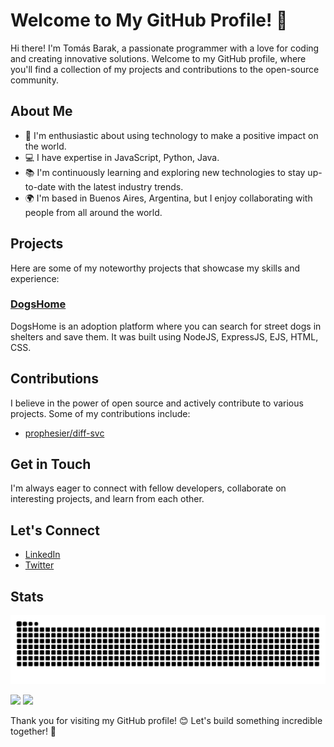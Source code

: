 # Welcome to My GitHub Profile! 🌟

Hi there! I'm Tomás Barak, a passionate programmer with a love for coding and creating innovative solutions. Welcome to my GitHub profile, where you'll find a collection of my projects and contributions to the open-source community. 

## About Me

- 🚀 I'm enthusiastic about using technology to make a positive impact on the world.
- 💻 I have expertise in JavaScript, Python, Java.
- 📚 I'm continuously learning and exploring new technologies to stay up-to-date with the latest industry trends.
- 🌍 I'm based in Buenos Aires, Argentina, but I enjoy collaborating with people from all around the world.

## Projects

Here are some of my noteworthy projects that showcase my skills and experience:

### [DogsHome](https://github.com/tomasbarak/dogshome)

DogsHome is an adoption platform where you can search for street dogs in shelters and save them. It was built using NodeJS, ExpressJS, EJS, HTML, CSS.

## Contributions

I believe in the power of open source and actively contribute to various projects. Some of my contributions include:

- [prophesier/diff-svc](https://github.com/prophesier/diff-svc)

## Get in Touch

I'm always eager to connect with fellow developers, collaborate on interesting projects, and learn from each other.

## Let's Connect

- [LinkedIn](https://www.linkedin.com/in/tomasbarak/)
- [Twitter](https://twitter.com/tomasbarakk/)

## Stats
<img alt="GitHub Snake" src="https://raw.githubusercontent.com/tomasbarak/tomasbarak/output/github-contribution-grid-snake-dark.svg" />

![](https://github-profile-summary-cards.vercel.app/api/cards/stats?username=tomasbarak&theme=github_dark) 
![](https://komarev.com/ghpvc/?username=tomasbarak)

Thank you for visiting my GitHub profile! 😊 Let's build something incredible together! 🚀
